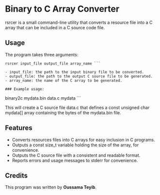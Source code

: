 # Binary to C Array Converter
rsrcer is a small command-line utility that converts a resource file into a C array that can be included in a C source code file.

## Usage
The program takes three arguments:

```
rsrcer input_file output_file array_name ```

- input_file: the path to the input binary file to be converted. 
- output_file: the path to the output C source file to be generated.
- array_name: the name of the C array to be generated.

### Example usage:

```
binary2c mydata.bin data.c mydata ```

This will create a C source file data.c that defines a const unsigned char mydata[] array containing the bytes of the mydata.bin file.

## Features
- Converts resources files into C arrays for easy inclusion in C programs.
- Outputs a const size_t variable holding the size of the array, for convenience.
- Outputs the C source file with a consistent and readable format.
- Reports errors and usage messages to stderr for convenience.

## Credits
This program was written by **Oussama Teyib**.
